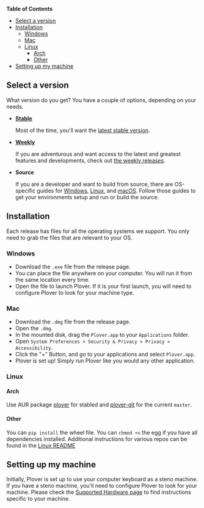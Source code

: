 **Table of Contents**

- [Select a version](#select-a-version)
- [Installation](#installation)
  - [Windows](#windows)
  - [Mac](#mac)
  - [Linux](#linux)
    - [Arch](#arch)
    - [Other](#other)
- [Setting up my machine](#setting-up-my-machine)

## Select a version

What version do you get? You have a couple of options, depending on your needs.

- [**Stable**](https://github.com/openstenoproject/plover/releases/latest)

    Most of the time, you'll want the [latest stable version](https://github.com/openstenoproject/plover/releases/latest).
- [**Weekly**](https://github.com/openstenoproject/plover/releases)

    If you are adventurous and want access to the latest and greatest features and developments, check out [the weekly releases](https://github.com/openstenoproject/plover/releases).
- **Source**

    If you are a developer and want to build from source, there are OS-specific guides for [Windows](https://github.com/openstenoproject/plover/tree/master/windows), [Linux](https://github.com/openstenoproject/plover/tree/master/linux), and [macOS](https://github.com/openstenoproject/plover/tree/master/osx). Follow those guides to get your environments setup and run or build the source.

## Installation

Each release has files for all the operating systems we support. You only need to grab the files that are relevant to your OS.

### Windows

- Download the `.exe` file from the release page.
- You can place the file anywhere on your computer. You will run it from the same location every time.
- Open the file to launch Plover. If it is your first launch, you will need to configure Plover to look for your machine type.

### Mac

- Download the `.dmg` file from the release page.
- Open the `.dmg`.
- In the mounted disk, drag the `Plover.app` to your `Applications` folder.
- Open `System Preferences > Security & Privacy > Privacy > Accessibility`.
- Click the "+" Button, and go to your applications and select `Plover.app`.
- Plover is set up! Simply run Plover like you would any other application.

### Linux

#### Arch

Use AUR package [plover](https://aur.archlinux.org/packages/plover/) for stabled and [plover-git](https://aur.archlinux.org/packages/plover-git/) for the current `master`.

#### Other

You can `pip install` the wheel file. You can `chmod +x` the egg if you have all dependencies installed. Additional instructions for various repos can be found in the [Linux README](https://github.com/openstenoproject/plover/tree/master/linux)

## Setting up my machine

Initially, Plover is set up to use your computer keyboard as a steno machine. If you have a steno machine, you'll need to configure Plover to look for your machine. Please check the [Supported Hardware page](https://github.com/openstenoproject/plover/wiki/Supported-Hardware) to find instructions specific to your machine.